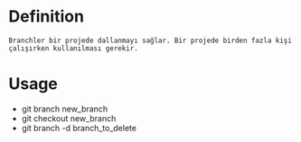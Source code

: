 # Definition
    Branchler bir projede dallanmayı sağlar. Bir projede birden fazla kişi çalışırken kullanılması gerekir.

# Usage
- git branch new_branch
- git checkout new_branch
- git branch -d branch_to_delete
